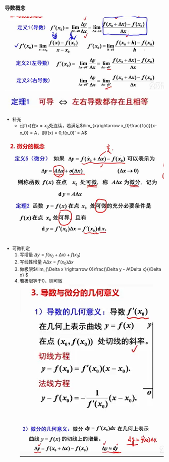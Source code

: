 ### 导数概念
![](../..//picture/导数概念1.png)
![](../..//picture/导数概念5.png)
- 补充  
    - 设f(x)在$x = x_0$处连续，若满足$\lim_{x\rightarrow x_0}\frac{f(x)}{x-x_0} = A，则f(x) = 0,f(x_0)' = A$


![](../..//picture/微分概念.png)
- 可微判定  
    1. 写增量 $\Delta y = f(x_0+\Delta x)+ f(x_0)$
    2. 写线性增量 $A\Delta x = f'(x_0)\Delta x$
    3. 做极限$\lim_{\Delta x \rightarrow 0}\frac{\Delta y - A\Delta x}{\Delta x} $
    4. 若极限等于0，则可微
![](../..//picture/导数的几何意义.png)
![](../..//picture/微分的几何意义.png)

